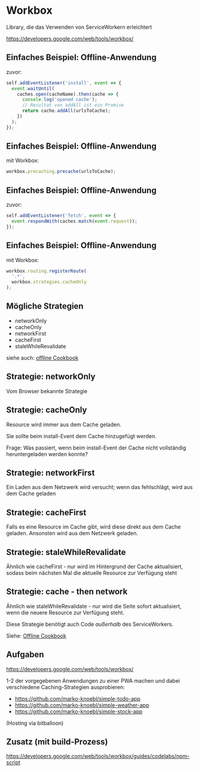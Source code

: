 # Workbox

Library, die das Verwenden von ServiceWorkern erleichtert

https://developers.google.com/web/tools/workbox/

## Einfaches Beispiel: Offline-Anwendung

zuvor:

```js
self.addEventListener('install', event => {
  event.waitUntil(
    caches.open(cacheName).then(cache => {
      console.log('opened cache');
      // Resultat von addAll ist ein Promise
      return cache.addAll(urlsToCache);
    })
  );
});
```

## Einfaches Beispiel: Offline-Anwendung

mit Workbox:

```js
workbox.precaching.precache(urlsToCache);
```

## Einfaches Beispiel: Offline-Anwendung

zuvor:

```js
self.addEventListener('fetch', event => {
  event.respondWith(caches.match(event.request));
});
```

## Einfaches Beispiel: Offline-Anwendung

mit Workbox:

```js
workbox.routing.registerRoute(
  '.*',
  workbox.strategies.cacheOnly
);
```

## Mögliche Strategien

- networkOnly
- cacheOnly
- networkFirst
- cacheFirst
- staleWhileRevalidate

siehe auch: [offline Cookbook](https://developers.google.com/web/fundamentals/instant-and-offline/offline-cookbook/)

## Strategie: networkOnly

Vom Browser bekannte Strategie

## Strategie: cacheOnly

Resource wird immer aus dem Cache geladen.

Sie sollte beim install-Event dem Cache hinzugefügt werden.

Frage: Was passiert, wenn beim install-Event der Cache nicht vollständig heruntergeladen werden konnte?

<!--
Antwort: in diesem Fall wird der Service-Worker nicht aktiviert. Um das sicherzustellen dient das `.waitUntil()` im install-Event
-->

## Strategie: networkFirst

Ein Laden aus dem Netzwerk wird versucht; wenn das fehlschlägt, wird aus dem Cache geladen

## Strategie: cacheFirst

Falls es eine Resource im Cache gibt, wird diese direkt aus dem Cache geladen. Ansonsten wird aus dem Netzwerk geladen.

## Strategie: staleWhileRevalidate

Ähnlich wie cacheFirst - nur wird im Hintergrund der Cache aktualisiert, sodass beim nächsten Mal die aktuelle Resource zur Verfügung steht

## Strategie: cache - then network

Ähnlich wie staleWhileRevalidate - nur wird die Seite sofort aktualisiert, wenn die neuere Resource zur Verfügung steht.

Diese Strategie benötigt auch Code _außerhalb_ des ServiceWorkers.

Siehe: [Offline Cookbook](https://jakearchibald.com/2014/offline-cookbook/#cache-then-network)

## Aufgaben

https://developers.google.com/web/tools/workbox/

1-2 der vorgegebenen Anwendungen zu einer PWA machen und dabei verschiedene Caching-Strategien ausprobieren:

- https://github.com/marko-knoebl/simple-todo-app
- https://github.com/marko-knoebl/simple-weather-app
- https://github.com/marko-knoebl/simple-stock-app

(Hosting via bitballoon)

## Zusatz (mit build-Prozess)

https://developers.google.com/web/tools/workbox/guides/codelabs/npm-script
